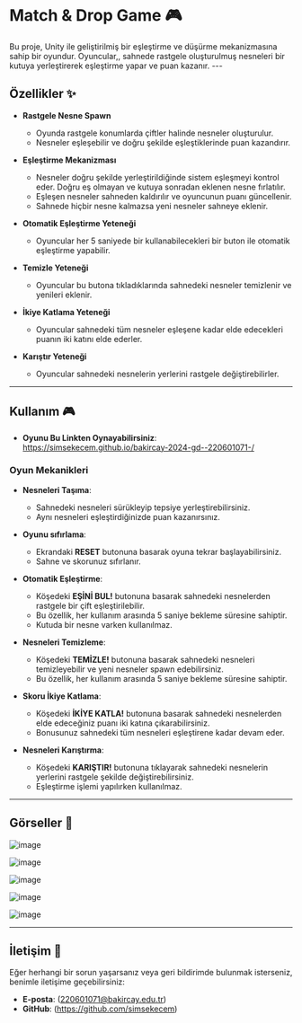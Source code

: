 # **Match & Drop Game** 🎮  

Bu proje, Unity ile geliştirilmiş bir eşleştirme ve düşürme mekanizmasına sahip bir oyundur. Oyuncular,, sahnede rastgele oluşturulmuş nesneleri bir kutuya yerleştirerek eşleştirme yapar ve puan kazanır. ---

## **Özellikler** ✨  

- **Rastgele Nesne Spawn**  
  - Oyunda rastgele konumlarda çiftler halinde nesneler oluşturulur.  
  - Nesneler eşleşebilir ve doğru şekilde eşleştiklerinde puan kazandırır.  

- **Eşleştirme Mekanizması**  
  - Nesneler doğru şekilde yerleştirildiğinde sistem eşleşmeyi kontrol eder. Doğru eş olmayan ve kutuya sonradan eklenen nesne fırlatılır.  
  - Eşleşen nesneler sahneden kaldırılır ve oyuncunun puanı güncellenir. 
  - Sahnede hiçbir nesne kalmazsa yeni nesneler sahneye eklenir.  

- **Otomatik Eşleştirme Yeteneği**  
  - Oyuncular her 5 saniyede bir kullanabilecekleri bir buton ile otomatik eşleştirme yapabilir. 

- **Temizle Yeteneği**  
  - Oyuncular bu butona tıkladıklarında sahnedeki nesneler temizlenir ve yenileri eklenir.

- **İkiye Katlama Yeteneği**  
  - Oyuncular sahnedeki tüm nesneler eşleşene kadar elde edecekleri puanın iki katını elde ederler.  

- **Karıştır Yeteneği**  
  - Oyuncular sahnedeki nesnelerin yerlerini rastgele değiştirebilirler. 

---


## **Kullanım** 🎮  

- **Oyunu Bu Linkten Oynayabilirsiniz**:  https://simsekecem.github.io/bakircay-2024-gd--220601071-/

### **Oyun Mekanikleri**  
- **Nesneleri Taşıma**:  
  - Sahnedeki nesneleri sürükleyip tepsiye yerleştirebilirsiniz.  
  - Aynı nesneleri eşleştirdiğinizde puan kazanırsınız.  

- **Oyunu sıfırlama**:  
  - Ekrandaki **RESET** butonuna basarak oyuna tekrar başlayabilirsiniz.  
  - Sahne ve skorunuz sıfırlanır.

- **Otomatik Eşleştirme**:  
  - Köşedeki **EŞİNİ BUL!** butonuna basarak sahnedeki nesnelerden rastgele bir çift eşleştirilebilir.  
  - Bu özellik, her kullanım arasında 5 saniye bekleme süresine sahiptir.  
  - Kutuda bir nesne varken kullanılmaz.

- **Nesneleri Temizleme**:  
  - Köşedeki **TEMİZLE!** butonuna basarak sahnedeki nesneleri temizleyebilir ve yeni nesneler spawn edebilirsiniz.
  - Bu özellik, her kullanım arasında 5 saniye bekleme süresine sahiptir.  

- **Skoru İkiye Katlama**:  
  - Köşedeki **İKİYE KATLA!** butonuna basarak sahnedeki nesnelerden elde edeceğiniz puanı iki katına çıkarabilirsiniz.  
  - Bonusunuz sahnedeki tüm nesneleri eşleştirene kadar devam eder.

- **Nesneleri Karıştırma**:  
  - Köşedeki **KARIŞTIR!** butonuna tıklayarak sahnedeki nesnelerin yerlerini rastgele şekilde değiştirebilirsiniz.  
  - Eşleştirme işlemi yapılırken kullanılmaz.
---


## **Görseller** 📸  
![image](https://github.com/user-attachments/assets/5f5d2b38-f3dc-427f-8b9a-8d552fb38888)

![image](https://github.com/user-attachments/assets/158dde32-a375-4d9b-83da-eb618f896aef)

![image](https://github.com/user-attachments/assets/ab918af8-adfb-4959-ae70-5a7ef32775ec)

![image](https://github.com/user-attachments/assets/eebcd2c9-6bd3-46e3-87bb-8df9eca2169a)

![image](https://github.com/user-attachments/assets/69256cce-d9e4-4838-a0bb-f9470d053218)

---


## **İletişim** 📧  

Eğer herhangi bir sorun yaşarsanız veya geri bildirimde bulunmak isterseniz, benimle iletişime geçebilirsiniz:  
- **E-posta**: (220601071@bakircay.edu.tr)  
- **GitHub**: (https://github.com/simsekecem)  
